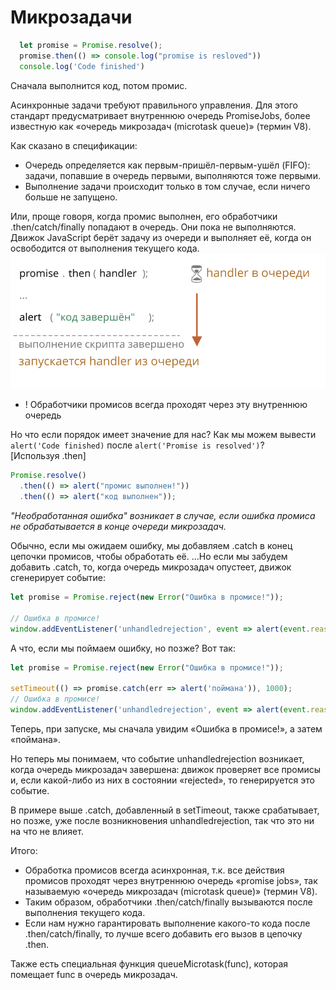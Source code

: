 # Микрозадачи

```js
  let promise = Promise.resolve();
  promise.then(() => console.log("promise is resloved"))
  console.log('Code finished')
```
Сначала выполнится код, потом промис.

Асинхронные задачи требуют правильного управления. Для этого стандарт предусматривает внутреннюю очередь PromiseJobs, более известную как «очередь микрозадач (microtask queue)» (термин V8).

Как сказано в спецификации:
- Очередь определяется как первым-пришёл-первым-ушёл (FIFO): задачи, попавшие в очередь первыми, выполняются тоже первыми.
- Выполнение задачи происходит только в том случае, если ничего больше не запущено.

Или, проще говоря, когда промис выполнен, его обработчики .then/catch/finally попадают в очередь. Они пока не выполняются. Движок JavaScript берёт задачу из очереди и выполняет её, когда он освободится от выполнения текущего кода.
![](../../../_img/promiseQueue.svg)

- ! Обработчики промисов всегда проходят через эту внутреннюю очередь

Но что если порядок имеет значение для нас? Как мы можем вывести `alert('Code finished)` после `alert('Promise is resolved')`?\
[Используя .then]
```js
Promise.resolve()
  .then(() => alert("промис выполнен!"))
  .then(() => alert("код выполнен"));
```
*"Необработанная ошибка" возникает в случае, если ошибка промиса не обрабатывается в конце очереди микрозадач.*

Обычно, если мы ожидаем ошибку, мы добавляем .catch в конец цепочки промисов, чтобы обработать её.
…Но если мы забудем добавить .catch, то, когда очередь микрозадач опустеет, движок сгенерирует событие:
```js
let promise = Promise.reject(new Error("Ошибка в промисе!"));

// Ошибка в промисе!
window.addEventListener('unhandledrejection', event => alert(event.reason));
```
А что, если мы поймаем ошибку, но позже? Вот так:
```js
let promise = Promise.reject(new Error("Ошибка в промисе!"));

setTimeout(() => promise.catch(err => alert('поймана')), 1000);
// Ошибка в промисе!
window.addEventListener('unhandledrejection', event => alert(event.reason));
```
Теперь, при запуске, мы сначала увидим «Ошибка в промисе!», а затем «поймана».

Но теперь мы понимаем, что событие unhandledrejection возникает, когда очередь микрозадач завершена: движок проверяет все промисы и, если какой-либо из них в состоянии «rejected», то генерируется это событие.

В примере выше .catch, добавленный в setTimeout, также срабатывает, но позже, уже после возникновения unhandledrejection, так что это ни на что не влияет.

Итого:
- Обработка промисов всегда асинхронная, т.к. все действия промисов проходят через внутреннюю очередь «promise jobs», так называемую «очередь микрозадач (microtask queue)» (термин V8).
- Таким образом, обработчики .then/catch/finally вызываются после выполнения текущего кода.
- Если нам нужно гарантировать выполнение какого-то кода после .then/catch/finally, то лучше всего добавить его вызов в цепочку .then.

Также есть специальная функция queueMicrotask(func), которая помещает func в очередь микрозадач.
```js
```

```js
```

```js
```

```js
```
